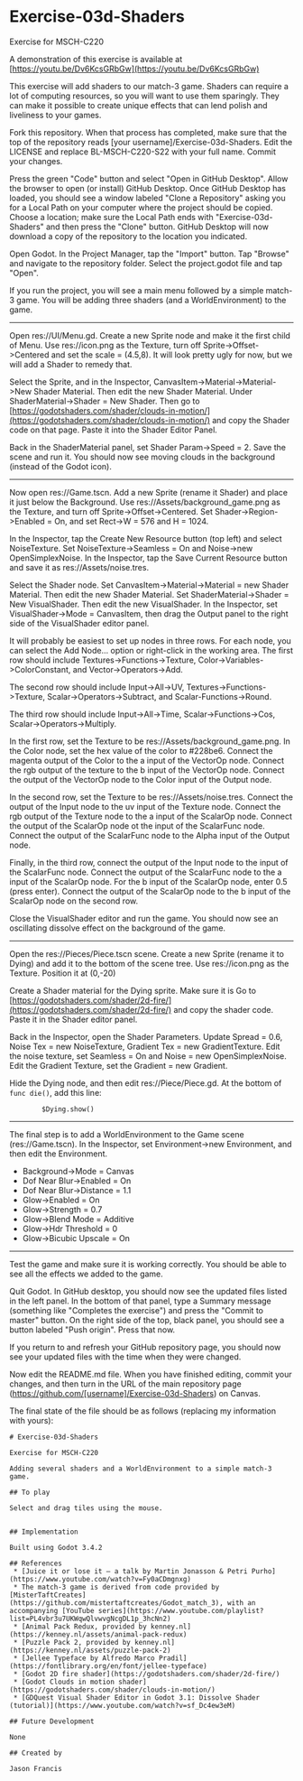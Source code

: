 # Exercise-03d-Shaders

Exercise for MSCH-C220

A demonstration of this exercise is available at [https://youtu.be/Dv6KcsGRbGw](https://youtu.be/Dv6KcsGRbGw)

This exercise will add shaders to our match-3 game. Shaders can require a lot of computing resources, so you will want to use them sparingly. They can make it possible to create unique effects that can lend polish and liveliness to your games.

Fork this repository. When that process has completed, make sure that the top of the repository reads [your username]/Exercise-03d-Shaders. Edit the LICENSE and replace BL-MSCH-C220-S22 with your full name. Commit your changes.

Press the green "Code" button and select "Open in GitHub Desktop". Allow the browser to open (or install) GitHub Desktop. Once GitHub Desktop has loaded, you should see a window labeled "Clone a Repository" asking you for a Local Path on your computer where the project should be copied. Choose a location; make sure the Local Path ends with "Exercise-03d-Shaders" and then press the "Clone" button. GitHub Desktop will now download a copy of the repository to the location you indicated.

Open Godot. In the Project Manager, tap the "Import" button. Tap "Browse" and navigate to the repository folder. Select the project.godot file and tap "Open".

If you run the project, you will see a main menu followed by a simple match-3 game. You will be adding three shaders (and a WorldEnvironment) to the game.

---

Open res://UI/Menu.gd. Create a new Sprite node and make it the first child of Menu. Use res://icon.png as the Texture, turn off Sprite->Offset->Centered and set the scale = (4.5,8). It will look pretty ugly for now, but we will add a Shader to remedy that.

Select the Sprite, and in the Inspector, CanvasItem->Material->Material->New Shader Material. Then edit the new Shader Material. Under ShaderMaterial->Shader = New Shader. Then go to [https://godotshaders.com/shader/clouds-in-motion/](https://godotshaders.com/shader/clouds-in-motion/) and copy the Shader code on that page. Paste it into the Shader Editor Panel.

Back in the ShaderMaterial panel, set Shader Param->Speed = 2. Save the scene and run it. You should now see moving clouds in the background (instead of the Godot icon).

---

Now open res://Game.tscn. Add a new Sprite (rename it Shader) and place it just below the Background. Use res://Assets/background_game.png as the Texture, and turn off Sprite->Offset->Centered. Set Shader->Region->Enabled = On, and set Rect->W = 576 and H = 1024.

In the Inspector, tap the Create New Resource button (top left) and select NoiseTexture. Set NoiseTexture->Seamless = On and Noise->new OpenSimplexNoise. In the Inspector, tap the Save Current Resource button and save it as res://Assets/noise.tres.

Select the Shader node. Set CanvasItem->Material->Material = new Shader Material. Then edit the new Shader Material. Set ShaderMaterial->Shader = New VisualShader. Then edit the new VisualShader. In the Inspector, set VisualShader->Mode = CanvasItem, then drag the Output panel to the right side of the VisualShader editor panel.

It will probably be easiest to set up nodes in three rows. For each node, you can select the Add Node… option or right-click in the working area. The first row should include Textures->Functions->Texture, Color->Variables->ColorConstant, and Vector->Operators->Add.

The second row should include Input->All->UV, Textures->Functions->Texture, Scalar->Operators->Subtract, and Scalar-Functions->Round.

The third row should include Input->All->Time, Scalar->Functions->Cos, Scalar->Operators->Multiply.

In the first row, set the Texture to be res://Assets/background_game.png. In the Color node, set the hex value of the color to #228be6. Connect the magenta output of the Color to the a input of the VectorOp node. Connect the rgb output of the texture to the b input of the VectorOp node. Connect the output of the VectorOp node to the Color input of the Output node.

In the second row, set the Texture to be res://Assets/noise.tres. Connect the output of the Input node to the uv input of the Texture node. Connect the rgb output of the Texture node to the a input of the ScalarOp node. Connect the output of the ScalarOp node ot the input of the ScalarFunc node. Connect the output of the ScalarFunc node to the Alpha input of the Output node.

Finally, in the third row, connect the output of the Input node to the input of the ScalarFunc node. Connect the output of the ScalarFunc node to the a input of the ScalarOp node. For the b input of the ScalarOp node, enter 0.5 (press enter). Connect the output of the ScalarOp node to the b input of the ScalarOp node on the second row.

Close the VisualShader editor and run the game. You should now see an oscillating dissolve effect on the background of the game.

---

Open the res://Pieces/Piece.tscn scene. Create a new Sprite (rename it to Dying) and add it to the bottom of the scene tree. Use res://icon.png as the Texture. Position it at (0,-20)

Create a Shader material for the Dying sprite. Make sure it is Go to [https://godotshaders.com/shader/2d-fire/](https://godotshaders.com/shader/2d-fire/) and copy the shader code. Paste it in the Shader editor panel. 

Back in the Inspector, open the Shader Parameters. Update Spread = 0.6, Noise Tex = new NoiseTexture, Gradient Tex = new GradientTexture. Edit the noise texture, set Seamless = On and Noise = new OpenSimplexNoise. Edit the Gradient Texture, set the Gradient = new Gradient.

Hide the Dying node, and then edit res://Piece/Piece.gd. At the bottom of `func die()`, add this line:
```
		$Dying.show()
```

---

The final step is to add a WorldEnvironment to the Game scene (res://Game.tscn). In the Inspector, set Environment->new Environment, and then edit the Environment.

  * Background->Mode = Canvas
  * Dof Near Blur->Enabled = On
  * Dof Near Blur->Distance = 1.1
  * Glow->Enabled = On
  * Glow->Strength = 0.7
  * Glow->Blend Mode = Additive
  * Glow->Hdr Threshold = 0
  * Glow->Bicubic Upscale = On

---

Test the game and make sure it is working correctly. You should be able to see all the effects we added to the game.

Quit Godot. In GitHub desktop, you should now see the updated files listed in the left panel. In the bottom of that panel, type a Summary message (something like "Completes the exercise") and press the "Commit to master" button. On the right side of the top, black panel, you should see a button labeled "Push origin". Press that now.

If you return to and refresh your GitHub repository page, you should now see your updated files with the time when they were changed.

Now edit the README.md file. When you have finished editing, commit your changes, and then turn in the URL of the main repository page (https://github.com/[username]/Exercise-03d-Shaders) on Canvas.

The final state of the file should be as follows (replacing my information with yours):
```
# Exercise-03d-Shaders

Exercise for MSCH-C220

Adding several shaders and a WorldEnvironment to a simple match-3 game.

## To play

Select and drag tiles using the mouse.


## Implementation

Built using Godot 3.4.2

## References
 * [Juice it or lose it — a talk by Martin Jonasson & Petri Purho](https://www.youtube.com/watch?v=Fy0aCDmgnxg)
 * The match-3 game is derived from code provided by [MisterTaftCreates](https://github.com/mistertaftcreates/Godot_match_3), with an accompanying [YouTube series](https://www.youtube.com/playlist?list=PL4vbr3u7UKWqwQlvwvgNcgDL1p_3hcNn2)
 * [Animal Pack Redux, provided by kenney.nl](https://kenney.nl/assets/animal-pack-redux)
 * [Puzzle Pack 2, provided by kenney.nl](https://kenney.nl/assets/puzzle-pack-2)
 * [Jellee Typeface by Alfredo Marco Pradil](https://fontlibrary.org/en/font/jellee-typeface)
 * [Godot 2D fire shader](https://godotshaders.com/shader/2d-fire/)
 * [Godot Clouds in motion shader](https://godotshaders.com/shader/clouds-in-motion/)
 * [GDQuest Visual Shader Editor in Godot 3.1: Dissolve Shader (tutorial)](https://www.youtube.com/watch?v=sf_Dc4ew3eM)

## Future Development

None

## Created by 

Jason Francis
```
